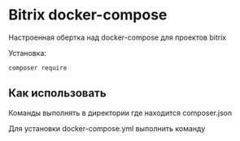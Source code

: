 # Bitrix docker-compose

Настроенная обертка над docker-compose для проектов bitrix

Установка:

```bash
composer require 
```

## Как использовать

Команды выполнять в директории где находится composer.json

Для установки docker-compose.yml выполнить команду